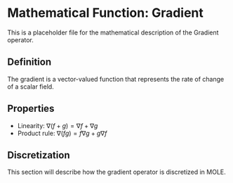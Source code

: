 # Mathematical Function: Gradient

This is a placeholder file for the mathematical description of the Gradient operator.

## Definition

The gradient is a vector-valued function that represents the rate of change of a scalar field.

## Properties

- Linearity: $\nabla(f + g) = \nabla f + \nabla g$
- Product rule: $\nabla(fg) = f\nabla g + g\nabla f$

## Discretization

This section will describe how the gradient operator is discretized in MOLE. 